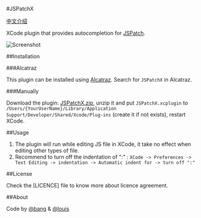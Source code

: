 #JSPatchX

[中文介绍](https://github.com/bang590/JSPatchX/blob/master/README-CN.md)

XCode plugin that provides autocompletion for [JSPatch](https://github.com/bang590/JSPatch). 

![Screenshot](https://raw.github.com/bang590/JSPatchX/master/Resource/Screenshot.gif)

##Installation

###Alcatraz

This plugin can be installed using [Alcatraz](http://alcatraz.io/). Search for `JSPatchX` in Alcatraz.

###Manually

Download the plugin: [JSPatchX.zip](https://raw.github.com/bang590/JSPatchX/master/Resource/JSPatchX.zip), unzip it and put `JSPatchX.xcplugin` to `/Users/{YourUserName}/Library/Application Support/Developer/Shared/Xcode/Plug-ins` (create it if not exists), restart XCode.

##Usage

1. The plugin will run while editing JS file in XCode, it take no effect when editing other types of file.
2. Recommend to turn off the indentation of ":" : `XCode -> Preferences -> Text Editing -> indentation -> Automatic indent for -> turn off ":"`

##License

Check the [LICENCE] file to know more about licence agreement.

##About

Code by [@bang](https://github.com/bang590) & [@louis](https://github.com/gabailey)
